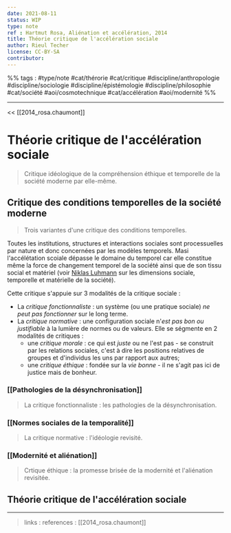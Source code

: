```yaml
---
date: 2021-08-11
status: WIP
type: note
ref : Hartmut Rosa, Aliénation et accélération, 2014
title: Théorie critique de l'accélération sociale
author: Rieul Techer
license: CC-BY-SA
contributor:
---
```


%% tags : #type/note #cat/thérorie #cat/critique #discipline/anthropologie #discipline/sociologie #discipline/épistémologie #discipline/philosophie #cat/société #aoi/cosmotechnique #cat/accélération #aoi/modernité %% 

---

<< [[2014_rosa.chaumont]]

Théorie critique de l'accélération sociale
===
> Critique idéologique de la compréhension éthique et temporelle de la société moderne par elle-même.

## Critique des conditions temporelles de la société moderne
> Trois variantes d'une critique des conditions temporelles.

Toutes les institutions, structures et interactions sociales sont processuelles par nature et donc concernées par les modèles temporels. Masi l'accélétation scoiale dépasse le domaine du temporel car elle constitue même la force de changement temporel de la société ainsi que de son tissu social et matériel (voir [Niklas Luhmann](https://fr.wikipedia.org/wiki/Niklas_Luhmann) sur les dimensions sociale, temporelle et matérielle de la société).

Cette critique s'appuie sur 3 modalités de la critique sociale :
- La *critique fonctionnaliste* : un système (ou une pratique sociale) *ne peut pas fonctionner* sur le long terme.
- La *critique normative* : une configuration sociale n'*est pas bon ou justifiable* à la lumière de normes ou de valeurs. Elle se ségmente en 2 modalités de critiques :
	- une *critique morale* : ce qui est *juste* ou ne l'est pas - se construit par les relations sociales, c'est à dire les positions relatives de groupes et d'individus les uns par rapport aux autres;
	- une *critique éthique* : fondée sur la *vie bonne* - il ne s'agit pas ici de justice mais de bonheur.  

### [[Pathologies de la désynchronisation]]
> La critique fonctionnaliste : les pathologies de la désynchronisation.

### [[Normes sociales de la temporalité]]
> La critique normative : l'idéologie revisité.

### [[Modernité et aliénation]]
> Crtique éthique : la promesse brisée de la modernité et l'aliénation revisitée.

## Théorie critique de l'accélération sociale

---
> links : 
> references : [[2014_rosa.chaumont]]
